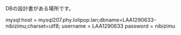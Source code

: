 DBの設計書がある場所です。

mysql:host = mysql207.phy.lolipop.lan;dbname=LAA1290633-nibizimu;charset=utf8;
username = LAA1290633
password = nibizimu
